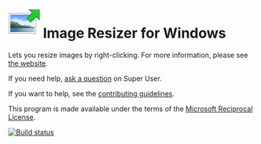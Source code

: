 ![Icon][1] Image Resizer for Windows
====================================
Lets you resize images by right-clicking. For more information, please see [the website][2].

If you need help, [ask a question][3] on Super User.

If you want to help, see the [contributing guidelines][4].

This program is made available under the terms of the [Microsoft Reciprocal License][5].

[![Build status][6]][7]

  [1]: setup/Bundle/ImageResizer.png
  [2]: http://www.bricelam.net/ImageResizer/
  [3]: http://superuser.com/questions/ask?tags=image-resizer
  [4]: CONTRIBUTING.md
  [5]: LICENSE.md
  [6]: https://ci.appveyor.com/api/projects/status/ca2b0ngw3n3stcfy/branch/develop?svg=true
  [7]: https://ci.appveyor.com/project/bricelam/imageresizer/branch/develop

